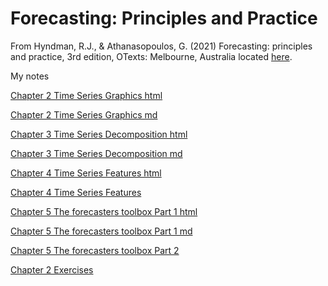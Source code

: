 # Forecasting: Principles and Practice

From Hyndman, R.J., & Athanasopoulos, G. (2021) Forecasting: principles and practice, 3rd edition, OTexts: Melbourne, Australia located [here](https://otexts.com/fpp3/index.html).

My notes

[Chapter 2 Time Series Graphics html](docs/Chapter2.html)

[Chapter 2 Time Series Graphics md](docs/Chapter2.md)

[Chapter 3 Time Series Decomposition html](docs/Chapter3.html)

[Chapter 3 Time Series Decomposition md](docs/Chapter3.md)

[Chapter 4 Time Series Features html](docs/Chapter4.html)

[Chapter 4 Time Series Features](docs/Chapter4.md)

[Chapter 5 The forecasters toolbox Part 1 html](docs/Chapter5.1.html)

[Chapter 5 The forecasters toolbox Part 1 md](docs/Chapter5.1.md)

[Chapter 5 The forecasters toolbox Part 2](docs/Chapter5.2.md)

[Chapter 2 Exercises](exercises/Ch2Exercises.md)